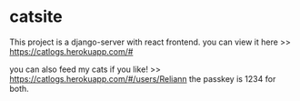 # catsite
This project is a django-server with react frontend.
you can view it here >> https://catlogs.herokuapp.com/#

you can also feed my cats if you like! >> https://catlogs.herokuapp.com/#/users/Reliann the passkey is 1234 for both.
